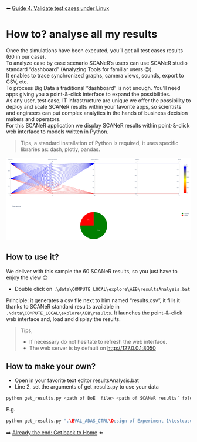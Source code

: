 :arrow_left: [Guide 4. Validate test cases under Linux](HT_Validate_test_cases_under_Linux.md)

# How to? analyse all my results

Once the simulations have been executed, you’ll get all test cases results (60 in our case).  
To analyze case by case scenario SCANeR’s users can use SCANeR studio standard “dashboard” (Analyzing Tools for familiar users 😉).  
It enables to trace synchronized graphs, camera views, sounds, export to CSV, etc.  
To process Big Data a traditional “dashboard” is not enough. You’ll need apps giving you a point-&-click interface to expand the possibilities.  
As any user, test case, IT infrastructure are unique we offer the possibility to deploy and scale SCANeR results within your favorite apps, so scientists and engineers can put complex analytics in the hands of business decision makers and operators.  
For this SCANeR application we display SCANeR results within point-&-click web interface to models written in Python.  

> Tips, a standard installation of Python is required, it uses specific libraries as: dash, plotly, pandas.

![](./assets/Analytics.png)

## How to use it?

We deliver with this sample the 60 SCANeR results, so you just have to enjoy the view 😊

* Double click on `.\data\COMPUTE_LOCAL\explore\AEB\resultsAnalysis.bat`

Principle: it generates a csv file next to him named “results.csv”, it fills it thanks to SCANeR standard results available in `.\data\COMPUTE_LOCAL\explore\AEB\results`. It launches the point-&-click web interface and, load and display the results.

> Tips,
> * If necessary do not hesitate to refresh the web interface.
> * The web server is by default on http://127.0.0.1:8050

## How to make your own?

* Open in your favorite text editor resultsAnalysis.bat
* Line 2, set the arguments of get_results.py to use your data

```C
python get_results.py <path of DoE  file> <path of SCANeR results’ folder>
```

E.g.
```C
python get_results.py ".\EVAL_ADAS_CTRL\Design of Experiment 1\testcases.xtc" results
```

:arrow_right: [Already the end: Get back to Home](../../index.md) :arrow_left: 
